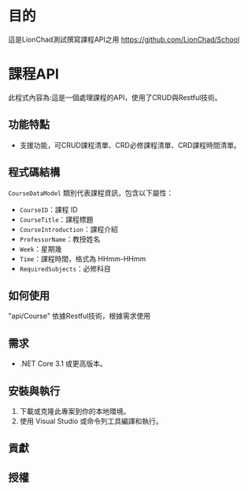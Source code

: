 # 目的
這是LionChad測試撰寫課程API之用
https://github.com/LionChad/School
# 課程API

此程式內容為:這是一個處理課程的API，使用了CRUD與Restful技術。

## 功能特點

- 支援功能，可CRUD課程清單、CRD必修課程清單、CRD課程時間清單。

## 程式碼結構

`CourseDataModel` 類別代表課程資訊，包含以下屬性：

- `CourseID`：課程 ID
- `CourseTitle`：課程標題
- `CourseIntroduction`：課程介紹
- `ProfessorName`：教授姓名
- `Week`：星期幾
- `Time`：課程時間，格式為 HHmm-HHmm
- `RequiredSubjects`：必修科目

## 如何使用

"api/Course"
依據Restful技術，根據需求使用

## 需求

- .NET Core 3.1 或更高版本。

## 安裝與執行

1. 下載或克隆此專案到你的本地環境。
2. 使用 Visual Studio 或命令列工具編譯和執行。

## 貢獻


## 授權

